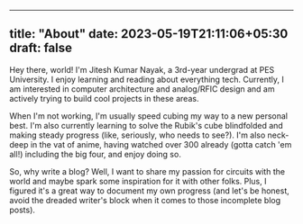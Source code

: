 
---
title: "About"
date: 2023-05-19T21:11:06+05:30
draft: false
---
Hey there, world! I'm Jitesh Kumar Nayak, a 3rd-year undergrad at PES University. I enjoy learning and reading about everything tech. Currently, I am interested in computer architecture and analog/RFIC design and am actively trying to build cool projects in these areas.

When I'm not working, I'm usually speed cubing my way to a new personal best. I'm also currently learning to solve the Rubik's cube blindfolded and making steady progress (like, seriously, who needs to see?). I'm also neck-deep in the vat of anime, having watched over 300 already (gotta catch 'em all!) including the big four, and enjoy doing so.

So, why write a blog? Well, I want to share my passion for circuits with the world and maybe spark some inspiration for it with other folks. Plus, I figured it's a great way to document my own progress (and let's be honest, avoid the dreaded writer's block when it comes to those incomplete blog posts).


